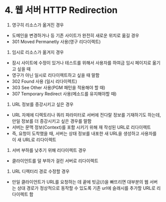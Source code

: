 # 4. 웹 서버 HTTP Redirection

1. 영구히 리소스가 옮겨진 경우
- 도메인을 변경하거나 등 기존 사이트가 완전히 새로운 위치로 옮길 경우
- 301 Moved Permanetly 사용(영구 리다이렉트)

1. 임시로 리소스가 옮겨지 경우
- 잠시 사이트에 수정이 있거나 테스트를 위해서 사용자를 하여금 임시 페이지로 옮기고 싶을 때
- 영구가 아닌 일시로 리다이렉트하고 싶을 때 말함
- 302 Found 사용 (일시 리다이렉트)
- 303 See Other 사용(PGM 패턴을 적용해야 할 때)
- 307 Temporary Redirect 사용(메소드를 유지해야할 때)

1. URL 정보를 증강시키고 싶은 경우
- URL 자체에 디렉토리나 쿼리 파라미터로 서버에 전다랄 정보를 기재하기도 하는데, 만일 정보를 더 증강시키고 싶은 경우를 말함
- 서버는 문맥 정보(Context)를 포함 시키기 위해 재 작성된 URL로 리다이렉트
- 즉, 요청이 도착했을 때, 서버는 상태 정보를 내포한 새 URL을 생성하고 사용자를 이 새 URL로 리다이렉트

1. 서버 부하를 낮추기 위해 리다이렉트 경우 
- 클라이언트를 덜 부하가 걸린 서버로 리다이렉트

1. URL 디렉터리 경로 수정할 경우
- 만일 클라이언트가 URL를 요청하는 데 끝에 빗금(/)을 빠뜨리면 대부분의 웹 서버는 상대 경로가 정상적으로 동작할 수 있도록 기존 url에 슬래시를 추가할 URL로 리다이렉트 함